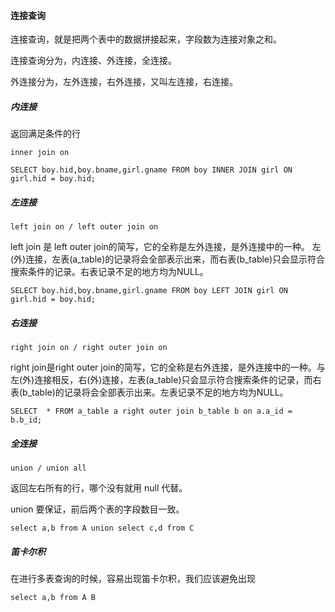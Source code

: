 #### 连接查询

连接查询，就是把两个表中的数据拼接起来，字段数为连接对象之和。

连接查询分为，内连接、外连接，全连接。

外连接分为，左外连接，右外连接，又叫左连接，右连接。



##### 内连接

返回满足条件的行

`inner join on`

```
SELECT boy.hid,boy.bname,girl.gname FROM boy INNER JOIN girl ON girl.hid = boy.hid;
```



##### 左连接

`left join on / left outer join on`

left join 是 left outer join的简写，它的全称是左外连接，是外连接中的一种。 左(外)连接，左表(a_table)的记录将会全部表示出来，而右表(b_table)只会显示符合搜索条件的记录。右表记录不足的地方均为NULL。

```mysql
SELECT boy.hid,boy.bname,girl.gname FROM boy LEFT JOIN girl ON girl.hid = boy.hid;

```





##### 右连接

`right join on / right outer join on`

right join是right outer join的简写，它的全称是右外连接，是外连接中的一种。与左(外)连接相反，右(外)连接，左表(a_table)只会显示符合搜索条件的记录，而右表(b_table)的记录将会全部表示出来。左表记录不足的地方均为NULL。

```mysql
SELECT  * FROM a_table a right outer join b_table b on a.a_id = b.b_id;
```





##### 全连接

`union / union all`

返回左右所有的行，哪个没有就用 null 代替。

union 要保证，前后两个表的字段数目一致。

```mysql
select a,b from A union select c,d from C
```





##### 笛卡尔积

在进行多表查询的时候，容易出现笛卡尔积，我们应该避免出现

```mysql
select a,b from A B
```

